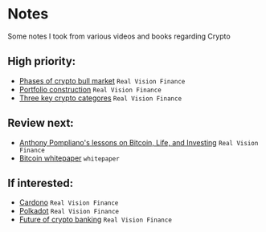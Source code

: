 # Notes
Some notes I took from various videos and books regarding Crypto

## High priority: 
- [Phases of crypto bull market](https://www.youtube.com/watch?v=6eQqQk8lQwE&t=2678s) `Real Vision Finance`
- [Portfolio construction](https://www.youtube.com/watch?v=EBRVeki7zKo) `Real Vision Finance`
- [Three key crypto categores](https://www.youtube.com/watch?v=Fsd6_tC3ft8) `Real Vision Finance`


## Review next:
- [Anthony Pompliano's lessons on Bitcoin, Life, and Investing](https://www.youtube.com/watch?v=xiowlInfj28) `Real Vision Finance`
- [Bitcoin whitepaper](https://bitcoin.org/bitcoin.pdf) `whitepaper`

## If interested:
- [Cardono](https://www.youtube.com/watch?v=BjNwEULkWs4) `Real Vision Finance`
- [Polkadot](https://www.youtube.com/watch?v=nBQ0lmLaDFM) `Real Vision Finance`
- [Future of crypto banking](https://www.youtube.com/watch?v=aXipUgtU8mk) `Real Vision Finance`